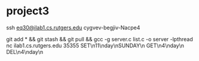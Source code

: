 # project3
ssh eq30@ilab1.cs.rutgers.edu
cygvev-begjiv-Nacpe4

git add * && git stash && git pull && gcc -g server.c list.c -o server -lpthread
nc ilab1.cs.rutgers.edu 35355
SET\n11\nday\nSUNDAY\n
GET\n4\nday\n
DEL\n4\nday\n
